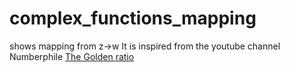 # complex_functions_mapping
shows mapping from z->w
It is inspired from the youtube channel Numberphile [The Golden ratio](https://www.youtube.com/watch?v=sj8Sg8qnjOg)

